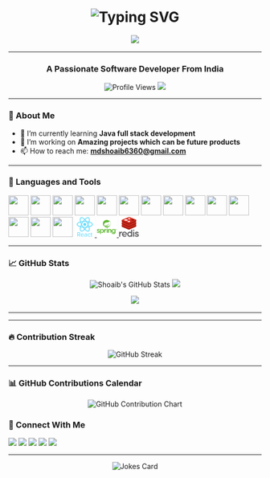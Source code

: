 <h1 align="center">
  <img src="https://readme-typing-svg.demolab.com?font=Fira+Code&size=30&duration=3000&pause=1000&color=F75C7E&width=435&lines=Hey+%F0%9F%91%8B%2C+I'm+Shoaib!;Full-stack+Dev+%7C+Java+Spring+Boot;learn+build++deploy" alt="Typing SVG" />
</h1>

<p align="center">
  <img src="https://media.giphy.com/media/qgQUggAC3Pfv687qPC/giphy.gif" width="300">
</p>

---

<h3 align="center">A Passionate Software Developer From India</h3>

<p align="center">
  <img src="https://komarev.com/ghpvc/?username=mdshoaib9900&label=Profile+Views&color=brightgreen" alt="Profile Views">
  <a href="https://twitter.com/mohd_shoaib10">
    <img src="https://img.shields.io/twitter/follow/mohd_shoaib10?logo=twitter&style=flat-square" />
  </a>
</p>

---

### 🚀 About Me

- 🌱 I’m currently learning **Java full stack development**
- 🔭 I’m working on **Amazing projects which can be future products**
- 📫 How to reach me: **mdshoaib6360@gmail.com**

---

### 🧰 Languages and Tools

<p align="left">
  <img src="https://cdn.jsdelivr.net/gh/devicons/devicon/icons/java/java-original.svg" width="40" height="40"/>
  <img src="https://www.vectorlogo.zone/logos/springio/springio-icon.svg" width="40" height="40"/>
  <img src="https://cdn.jsdelivr.net/gh/devicons/devicon/icons/html5/html5-original.svg" width="40" height="40"/>
  <img src="https://cdn.jsdelivr.net/gh/devicons/devicon/icons/css3/css3-original.svg" width="40" height="40"/>
  <img src="https://cdn.jsdelivr.net/gh/devicons/devicon/icons/javascript/javascript-original.svg" width="40" height="40"/>
  <img src="https://www.vectorlogo.zone/logos/tailwindcss/tailwindcss-icon.svg" width="40" height="40"/>
  <img src="https://www.vectorlogo.zone/logos/firebase/firebase-icon.svg" width="40" height="40"/>
  <img src="https://www.vectorlogo.zone/logos/git-scm/git-scm-icon.svg" width="40" height="40"/>
  <img src="https://cdn.jsdelivr.net/gh/devicons/devicon/icons/github/github-original.svg" width="40" height="40"/>
  <img src="https://cdn.jsdelivr.net/gh/devicons/devicon/icons/mysql/mysql-original-wordmark.svg" width="40" height="40"/>
  <img src="https://cdn.jsdelivr.net/gh/devicons/devicon/icons/mongodb/mongodb-original-wordmark.svg" width="40" height="40"/>
  <img src="https://cdn.jsdelivr.net/gh/devicons/devicon/icons/python/python-original.svg" width="40" height="40"/>
  <img src="https://cdn.jsdelivr.net/gh/devicons/devicon/icons/c/c-original.svg" width="40" height="40"/>
  <img src="https://cdn.jsdelivr.net/gh/devicons/devicon/icons/linux/linux-original.svg" width="40" height="40"/>
  <a href="https://reactjs.org/" target="_blank" rel="noreferrer">
  <img src="https://raw.githubusercontent.com/devicons/devicon/master/icons/react/react-original-wordmark.svg" alt="react" width="40" height="40"/>
</a>

<!-- Spring Boot -->
<a href="https://spring.io/projects/spring-boot" target="_blank" rel="noreferrer">
  <img src="https://raw.githubusercontent.com/devicons/devicon/master/icons/spring/spring-original-wordmark.svg" alt="spring boot" width="40" height="40"/>
</a>

<!-- Redis -->
<a href="https://redis.io/" target="_blank" rel="noreferrer">
  <img src="https://raw.githubusercontent.com/devicons/devicon/master/icons/redis/redis-original-wordmark.svg" alt="redis" width="40" height="40"/>
</a>
</p>

---

### 📈 GitHub Stats

<p align="center">
  <img src="https://github-readme-stats.vercel.app/api?username=mdshoaib9900&show_icons=true&theme=tokyonight" alt="Shoaib's GitHub Stats" />
  <img src="https://github-readme-streak-stats.herokuapp.com/?user=mdshoaib9900&theme=tokyonight" />
</p>

<p align="center">
  <img src="https://github-readme-stats.vercel.app/api/top-langs/?username=mdshoaib9900&layout=compact&theme=tokyonight" />
</p>

---
---

### 🔥 Contribution Streak

<p align="center">
  <img src="https://github-readme-streak-stats.herokuapp.com/?user=mdshoaib9900&theme=radical&hide_border=true&date_format=M%20j%5B%2C%20Y%5D" alt="GitHub Streak" />
</p>

---

### 📊 GitHub Contributions Calendar

<p align="center">
  <img src="https://ghchart.rshah.org/mdshoaib9900" alt="GitHub Contribution Chart" />
</p>

### 🔗 Connect With Me

<p align="left">
  <a href="https://twitter.com/mohd_shoaib10" target="_blank"><img src="https://img.shields.io/badge/Twitter-1DA1F2?style=for-the-badge&logo=twitter&logoColor=white"/></a>
  <a href="https://linkedin.com/in/mohammed-shoaib-396ba5265" target="_blank"><img src="https://img.shields.io/badge/LinkedIn-0077B5?style=for-the-badge&logo=linkedin&logoColor=white"/></a>
  <a href="https://instagram.com/_mohd__shoaib" target="_blank"><img src="https://img.shields.io/badge/Instagram-E4405F?style=for-the-badge&logo=instagram&logoColor=white"/></a>
  <a href="https://www.leetcode.com/mdshoaib6360" target="_blank"><img src="https://img.shields.io/badge/Leetcode-FFA116?style=for-the-badge&logo=Leetcode&logoColor=black"/></a>
  <a href="https://auth.geeksforgeeks.org/user/mdshoaidyke" target="_blank"><img src="https://img.shields.io/badge/GeeksforGeeks-2F8D46?style=for-the-badge&logo=GeeksforGeeks&logoColor=white"/></a>
</p>

---

<p align="center">
  <img src="https://readme-jokes.vercel.app/api" alt="Jokes Card" />
</p>
